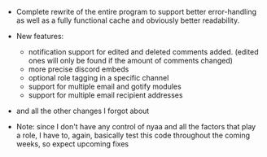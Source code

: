 * Complete rewrite of the entire program to support better error-handling as well as a fully functional cache and obviously better readability.
* New features:
  * notification support for edited and deleted comments added. (edited ones will only be found if the amount of comments changed)
  * more precise discord embeds
  * optional role tagging in a specific channel
  * support for multiple email and gotify modules
  * support for multiple email recipient addresses
* and all the other changes I forgot about

* Note: since I don't have any control of nyaa and all the factors that play a role, I have to, again, basically test this code throughout the coming weeks, so expect upcoming fixes
